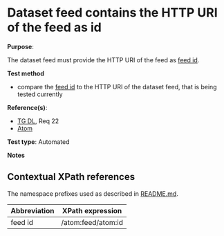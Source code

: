 # Dataset feed contains the HTTP URI of the feed as id

**Purpose**:

The dataset feed must provide the HTTP URI of the feed as [feed id](#feedid).

 **Test method**

* compare the [feed id](#feedid) to the HTTP URI of the dataset feed, that is being tested currently

**Reference(s)**:

* [TG DL](README.md#ref_TG_DL), Req 22
* [Atom](README.md#ref_atom)

**Test type**: Automated

**Notes**

## Contextual XPath references

The namespace prefixes used as described in [README.md](README.md#namespaces).

Abbreviation                                               |  XPath expression
---------------------------------------------------------- | -------------------------------------------------------------------------
feed id <a name="feedid"></a> | /atom:feed/atom:id

